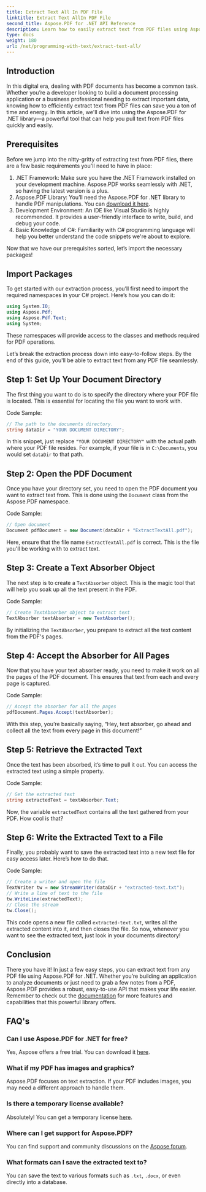 ```yaml
---
title: Extract Text All In PDF File
linktitle: Extract Text AllIn PDF File
second_title: Aspose.PDF for .NET API Reference
description: Learn how to easily extract text from PDF files using Aspose.PDF for .NET with this step-by-step tutorial.
type: docs
weight: 180
url: /net/programming-with-text/extract-text-all/
---
```

## Introduction

In this digital era, dealing with PDF documents has become a common task. Whether you’re a developer looking to build a document processing application or a business professional needing to extract important data, knowing how to efficiently extract text from PDF files can save you a ton of time and energy. In this article, we'll dive into using the Aspose.PDF for .NET library—a powerful tool that can help you pull text from PDF files quickly and easily.

## Prerequisites

Before we jump into the nitty-gritty of extracting text from PDF files, there are a few basic requirements you'll need to have in place:

1. .NET Framework: Make sure you have the .NET Framework installed on your development machine. Aspose.PDF works seamlessly with .NET, so having the latest version is a plus.
2. Aspose.PDF Library: You’ll need the Aspose.PDF for .NET library to handle PDF manipulations. You can [download it here](https://releases.aspose.com/pdf/net/).
3. Development Environment: An IDE like Visual Studio is highly recommended. It provides a user-friendly interface to write, build, and debug your code.
4. Basic Knowledge of C#: Familiarity with C# programming language will help you better understand the code snippets we're about to explore.

Now that we have our prerequisites sorted, let’s import the necessary packages!

## Import Packages

To get started with our extraction process, you’ll first need to import the required namespaces in your C# project. Here’s how you can do it:

```csharp
using System.IO;
using Aspose.Pdf;
using Aspose.Pdf.Text;
using System;
```

These namespaces will provide access to the classes and methods required for PDF operations. 

Let’s break the extraction process down into easy-to-follow steps. By the end of this guide, you'll be able to extract text from any PDF file seamlessly.

## Step 1: Set Up Your Document Directory

The first thing you want to do is to specify the directory where your PDF file is located. This is essential for locating the file you want to work with.

Code Sample:

```csharp
// The path to the documents directory.
string dataDir = "YOUR DOCUMENT DIRECTORY";
```

In this snippet, just replace `"YOUR DOCUMENT DIRECTORY"` with the actual path where your PDF file resides. For example, if your file is in `C:\Documents`, you would set `dataDir` to that path.

## Step 2: Open the PDF Document

Once you have your directory set, you need to open the PDF document you want to extract text from. This is done using the `Document` class from the Aspose.PDF namespace.

Code Sample:

```csharp
// Open document
Document pdfDocument = new Document(dataDir + "ExtractTextAll.pdf");
```

Here, ensure that the file name `ExtractTextAll.pdf` is correct. This is the file you'll be working with to extract text.

## Step 3: Create a Text Absorber Object

The next step is to create a `TextAbsorber` object. This is the magic tool that will help you soak up all the text present in the PDF.

Code Sample:

```csharp
// Create TextAbsorber object to extract text
TextAbsorber textAbsorber = new TextAbsorber();
```

By initializing the `TextAbsorber`, you prepare to extract all the text content from the PDF's pages.

## Step 4: Accept the Absorber for All Pages

Now that you have your text absorber ready, you need to make it work on all the pages of the PDF document. This ensures that text from each and every page is captured.

Code Sample:

```csharp
// Accept the absorber for all the pages
pdfDocument.Pages.Accept(textAbsorber);
```

With this step, you’re basically saying, “Hey, text absorber, go ahead and collect all the text from every page in this document!”

## Step 5: Retrieve the Extracted Text

Once the text has been absorbed, it’s time to pull it out. You can access the extracted text using a simple property.

Code Sample:

```csharp
// Get the extracted text
string extractedText = textAbsorber.Text;
```

Now, the variable `extractedText` contains all the text gathered from your PDF. How cool is that?

## Step 6: Write the Extracted Text to a File

Finally, you probably want to save the extracted text into a new text file for easy access later. Here’s how to do that.

Code Sample:

```csharp
// Create a writer and open the file
TextWriter tw = new StreamWriter(dataDir + "extracted-text.txt");
// Write a line of text to the file
tw.WriteLine(extractedText);
// Close the stream
tw.Close();
```

This code opens a new file called `extracted-text.txt`, writes all the extracted content into it, and then closes the file. So now, whenever you want to see the extracted text, just look in your documents directory!

## Conclusion

There you have it! In just a few easy steps, you can extract text from any PDF file using Aspose.PDF for .NET. Whether you’re building an application to analyze documents or just need to grab a few notes from a PDF, Aspose.PDF provides a robust, easy-to-use API that makes your life easier. Remember to check out the [documentation](https://reference.aspose.com/pdf/net/) for more features and capabilities that this powerful library offers.

## FAQ's

### Can I use Aspose.PDF for .NET for free?
Yes, Aspose offers a free trial. You can download it [here](https://releases.aspose.com/).

### What if my PDF has images and graphics?
Aspose.PDF focuses on text extraction. If your PDF includes images, you may need a different approach to handle them.

### Is there a temporary license available?
Absolutely! You can get a temporary license [here](https://purchase.aspose.com/temporary-license/).

### Where can I get support for Aspose.PDF?
You can find support and community discussions on the [Aspose forum](https://forum.aspose.com/c/pdf/10).

### What formats can I save the extracted text to?
You can save the text to various formats such as `.txt`, `.docx`, or even directly into a database.
